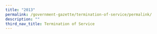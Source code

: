 ```yaml
---
title: "2013"
permalink: /government-gazette/termination-of-service/permalink/
description: ""
third_nav_title: Termination of Service
---
```

